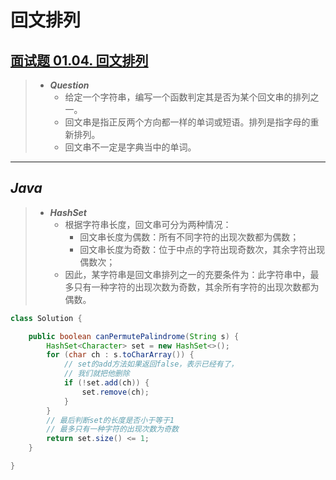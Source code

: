 # 回文排列

## [面试题 01.04. 回文排列](https://leetcode.cn/problems/palindrome-permutation-lcci/)

> - ***Question***
>   - 给定一个字符串，编写一个函数判定其是否为某个回文串的排列之一。
>   - 回文串是指正反两个方向都一样的单词或短语。排列是指字母的重新排列。
>   - 回文串不一定是字典当中的单词。

---

## *Java*

> - ***HashSet***
>   - 根据字符串长度，回文串可分为两种情况：
>     - 回文串长度为偶数：所有不同字符的出现次数都为偶数；
>     - 回文串长度为奇数：位于中点的字符出现奇数次，其余字符出现偶数次；
>   - 因此，某字符串是回文串排列之一的充要条件为：此字符串中，最多只有一种字符的出现次数为奇数，其余所有字符的出现次数都为偶数。

```java
class Solution {

    public boolean canPermutePalindrome(String s) {
        HashSet<Character> set = new HashSet<>();
        for (char ch : s.toCharArray()) {
            // set的add方法如果返回false，表示已经有了，
            // 我们就把他删除
            if (!set.add(ch)) {
                set.remove(ch);
            }
        }
        // 最后判断set的长度是否小于等于1
        // 最多只有一种字符的出现次数为奇数
        return set.size() <= 1;
    }

}
```
